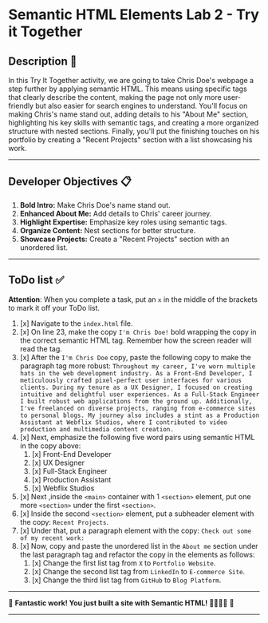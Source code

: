 # Semantic HTML Elements Lab 2 - Try it Together

## Description 📄
In this Try It Together activity, we are going to take Chris Doe's webpage a step further by applying semantic HTML. This means using specific tags that clearly describe the content, making the page not only more user-friendly but also easier for search engines to understand. You'll focus on making Chris's name stand out, adding details to his "About Me" section, highlighting his key skills with semantic tags, and creating a more organized structure with nested sections. Finally, you'll put the finishing touches on his portfolio by creating a "Recent Projects" section with a list showcasing his work.

---

## Developer Objectives 📋

1. **Bold Intro:** Make Chris Doe's name stand out.
2. **Enhanced About Me:** Add details to Chris' career journey.
3. **Highlight Expertise:** Emphasize key roles using semantic tags.
4. **Organize Content:** Nest sections for better structure.
5. **Showcase Projects:** Create a "Recent Projects" section with an unordered list.

---

## ToDo list ✅
**Attention**: When you complete a task, put an `x` in the middle of the brackets to mark it off your ToDo list.

1. [x] Navigate to the `index.html` file. 
2. [x] On line 23, make the copy `I'm Chris Doe!` bold wrapping the copy in the correct semantic HTML tag. Remember how the screen reader will read the tag.
3. [x] After the `I'm Chris Doe` copy, paste the following copy to make the paragraph tag more robust: `Throughout my career, I've worn multiple hats in the web development industry. As a Front-End Developer, I meticulously crafted pixel-perfect user interfaces for various clients. During my tenure as a UX Designer, I focused on creating intuitive and delightful user experiences. As a Full-Stack Engineer I built robust web applications from the ground up. Additionally, I've freelanced on diverse projects, ranging from e-commerce sites to personal blogs. My journey also includes a stint as a Production Assistant at Webflix Studios, where I contributed to video production and multimedia content creation.`
4. [x] Next, emphasize the following five word pairs using semantic HTML in the copy above:
   1. [x] Front-End Developer
   2. [x] UX Designer
   3. [x] Full-Stack Engineer
   4. [x] Production Assistant
   5. [x] Webflix Studios
5. [x] Next ,inside the `<main>` container with 1 `<section>` element, put one more `<section>` under the first `<section>`.
6. [x] Inside the second `<section>` element, put a subheader element with the copy: `Recent Projects`.
7. [x] Under that, put a paragraph element with the copy: `Check out some of my recent work:`
8. [x] Now, copy and paste the unordered list in the `About me` section under the last paragraph tag and refactor the copy in the elements as follows:
   1. [x] Change the first list tag from `X` to `Portfolio Website`.
   2. [x] Change the second list tag from `LinkedIn` to  `E-commerce Site`.
   3. [x] Change the third list tag from `GitHub` to `Blog Platform`.

---

🎊 **Fantastic work! You just built a site with Semantic HTML! 💃🏻🕺🏾** 🎊

---
